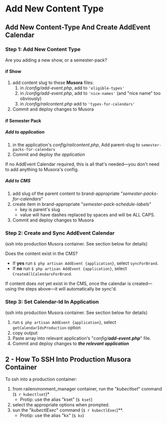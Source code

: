 <!-- new-content-type-backend-instructions -->

Add New Content Type
========================================================================================================================

Add New Content-Type And Create AddEvent Calendar
------------------------------------------------------------------------------------------------------------------------

### Step 1: Add New Content Type

Are you adding a new show, or a semester-pack?


#### if Show

1. add content slug to these **Musora** files:
    1. in */config/add-event.php*, add to `'eligible-types'`
    1. in */config/add-event.php*, add to `'nice-names'` (and "nice name" too obviously)
    1. in */config/railcontent.php* add to `'types-for-calendars'`
1. Commit and deploy changes to Musora
    

#### if Semester Pack

##### Add to application

1. in the application's *config/railcontent.php*, Add parent-slug to `semester-packs-for-calendars`
1. Commit and deploy *the application*

If no AddEvent Calendar required, this is all that's needed—you don't need to add anything to Musora's config.


##### Add to CMS

1. add slug of the parent content to brand-appropriate "*semester-packs-for-calendars*"
1. create item in brand-appropriate "*semester-pack-schedule-labels*"
    * key is parent's slug
    * value will have dashes replaced by spaces and will be ALL CAPS.    
1. Commit and deploy changes to Musora


### Step 2: Create and Sync AddEvent Calendar

(ssh into production Musora container. See section below for details)

Does the content exist in the CMS?

* If **yes** run `$ php artisan AddEvent {application}`, select `syncForBrand`.
* If **no** run `$ php artisan AddEvent {application}`, select `CreateAllCalendarsForBrand`.

If content does *not* yet exist in the CMS, once the calendar is created—using the steps above—it will automatically be sync'd.


### Step 3: Set Calendar-Id In Application

(ssh into production Musora container. See section below for details)
    
1. run `$ php artisan AddEvent {application}`, select `getCalendarIdsProduction` option
1. copy output
1. Paste array into relevant application's "*config/**add-event.php***" file.
1. Commit and deploy changes to ***the relevant application***


2 - How To SSH Into Production Musora Container
----------------------------------------------------------------------

To ssh into a production container: 

1. from railenvironment_manager container, run the "*kubectlset*" command (`$ r kubectlset`)\*
    * Protip: use the alias "kset" (`$ kset`)
1. select the appropriate options when prompted.
1. sun the "*kubectlExec*" command (`$ r kubectlExec`)\**.
    * Protip: use the alias "kx" (`$ kx`)
